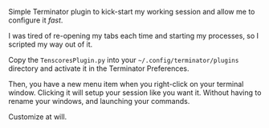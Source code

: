 Simple Terminator plugin to kick-start my working session and allow me to
configure it *fast*.

I was tired of re-opening my tabs each time and starting my processes, so
I scripted my way out of it.

Copy the `TenscoresPlugin.py` into your `~/.config/terminator/plugins` directory
and activate it in the Terminator Preferences.

Then, you have a new menu item when you right-click on your terminal window.
Clicking it will setup your session like you want it.  Without having
to rename your windows, and launching your commands.

Customize at will.

